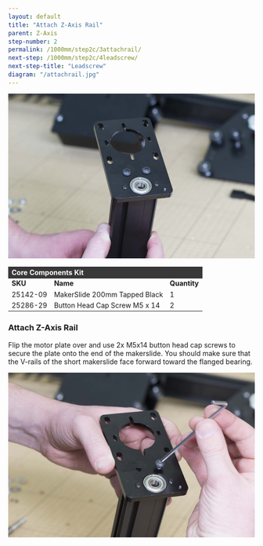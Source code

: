 ```yaml
---
layout: default
title: "Attach Z-Axis Rail"
parent: Z-Axis
step-number: 2
permalink: /1000mm/step2c/3attachrail/
next-step: /1000mm/step2c/4leadscrew/
next-step-title: "Leadscrew"
diagram: "/attachrail.jpg"
---
```

<img src="../../step2/photo/jpfs_DSC2687.jpg">

<table>
  <tr>
    <td style="color:#fff;background: #383838" colspan="3">
      <b>Core Components Kit</b>
    </td>
  </tr>
  <tr>
    <td>
      <b>SKU</b>
    </td>
    <td>
      <b>Name</b>
    </td>
    <td>
      <b>Quantity</b>
    </td>
  </tr>
  <tr>
    <td>
      25142-09
    </td>
    <td>
      MakerSlide 200mm Tapped Black
    </td>
    <td>
      1
    </td>
  </tr>
  <tr>
    <td>
      25286-29
    </td>
    <td>
      Button Head Cap Screw M5 x 14
    </td>
    <td>
      2
    </td>
  </tr>
</table>


<h3>Attach Z-Axis Rail</h3>


Flip the motor plate over and use 2x M5x14 button head cap screws to secure the plate onto the end of the makerslide. You should make sure that the V-rails of the short makerslide face forward toward the flanged bearing.

<img src="../../step2/photo/jpfs_DSC2686.jpg">


